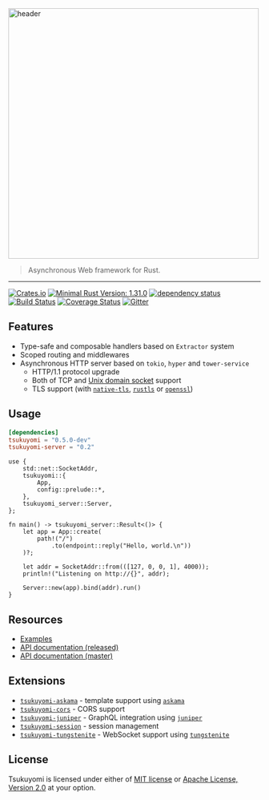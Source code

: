<img src="https://tsukuyomi-rs.github.io/images/tsukuyomi-header.png" alt="header" width="500" />

> Asynchronous Web framework for Rust.

---

[![Crates.io][crates-io-badge]][crates-io]
[![Minimal Rust Version: 1.31.0][rust-version-badge]][rust-version]
[![dependency status][deps-rs-badge]][deps-rs]
[![Build Status][azure-pipelines-badge]][azure-pipelines]
[![Coverage Status][codecov-badge]][codecov]
[![Gitter][gitter-badge]][gitter]

## Features

* Type-safe and composable handlers based on `Extractor` system
* Scoped routing and middlewares
* Asynchronous HTTP server based on `tokio`, `hyper` and `tower-service`
  - HTTP/1.1 protocol upgrade
  - Both of TCP and [Unix domain socket](./examples/unix-socket) support
  - TLS support (with [`native-tls`](./examples/native-tls), [`rustls`](./examples/rustls) or [`openssl`](./examples/openssl))

## Usage

```toml
[dependencies]
tsukuyomi = "0.5.0-dev"
tsukuyomi-server = "0.2"
```

```rust,no_run
use {
    std::net::SocketAddr,
    tsukuyomi::{
        App,
        config::prelude::*,
    },
    tsukuyomi_server::Server,
};

fn main() -> tsukuyomi_server::Result<()> {
    let app = App::create(
        path!("/")
            .to(endpoint::reply("Hello, world.\n"))
    )?;

    let addr = SocketAddr::from(([127, 0, 0, 1], 4000));
    println!("Listening on http://{}", addr);

    Server::new(app).bind(addr).run()
}
```

## Resources

* [Examples](./examples)
* [API documentation (released)][docs-rs]
* [API documentation (master)][master-doc]

## Extensions

- [`tsukuyomi-askama`] - template support using [`askama`]
- [`tsukuyomi-cors`] - CORS support
- [`tsukuyomi-juniper`] - GraphQL integration using [`juniper`]
- [`tsukuyomi-session`] - session management
- [`tsukuyomi-tungstenite`] - WebSocket support using [`tungstenite`]

## License
Tsukuyomi is licensed under either of [MIT license](LICENSE-MIT) or [Apache License, Version 2.0](LICENSE-APACHE) at your option.

<!-- links -->

[crates-io]: https://crates.io/crates/tsukuyomi
[docs-rs]: https://docs.rs/tsukuyomi
[rust-version]: https://www.rust-lang.org
[master-doc]: https://tsukuyomi-rs.github.io/tsukuyomi
[gitter]: https://gitter.im/ubnt-intrepid/tsukuyomi
[examples]: https://github.com/tsukuyomi-rs/examples
[deps-rs]: https://deps.rs/crate/tsukuyomi/0.4.0
[azure-pipelines]: https://dev.azure.com/tsukuyomi-rs/tsukuyomi-rs/_build/latest?definitionId=1
[codecov]: https://codecov.io/gh/tsukuyomi-rs/tsukuyomi

[crates-io-badge]: https://img.shields.io/crates/v/tsukuyomi.svg
[rust-version-badge]: https://img.shields.io/badge/rustc-1.31.0+-yellow.svg
[gitter-badge]: https://badges.gitter.im/ubnt-intrepid/tsukuyomi.svg
[deps-rs-badge]: https://deps.rs/crate/tsukuyomi/0.4.0/status.svg
[azure-pipelines-badge]: https://dev.azure.com/tsukuyomi-rs/tsukuyomi-rs/_apis/build/status/tsukuyomi-rs.tsukuyomi
[codecov-badge]: https://codecov.io/gh/tsukuyomi-rs/tsukuyomi/branch/master/graph/badge.svg

[`askama`]: https://github.com/djc/askama
[`juniper`]: https://github.com/graphql-rust/juniper
[`tungstenite`]: https://github.com/snapview/tungstenite-rs

[`tsukuyomi-askama`]: ./tsukuyomi-askama
[`tsukuyomi-cors`]: ./tsukuyomi-cors
[`tsukuyomi-juniper`]: ./tsukuyomi-juniper
[`tsukuyomi-session`]: ./tsukuyomi-session
[`tsukuyomi-tungstenite`]: ./tsukuyomi-tungstenite
